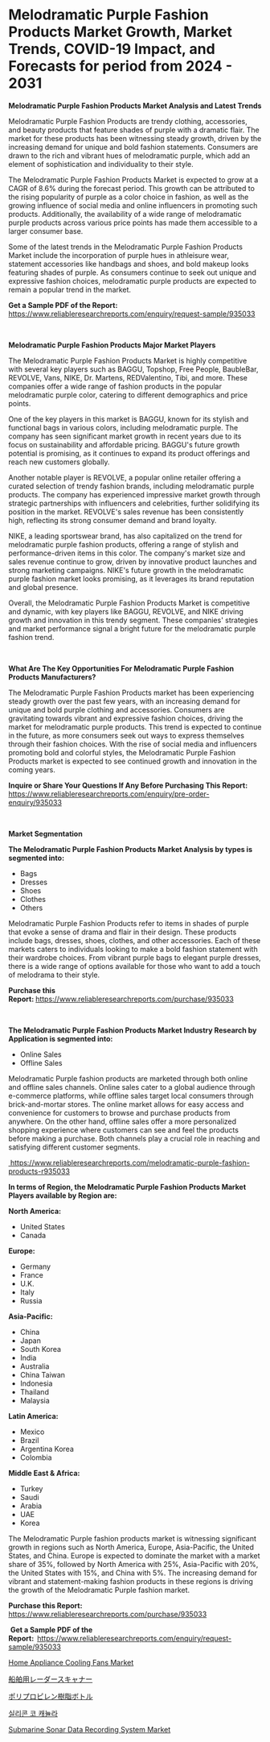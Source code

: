 <p><h1>Melodramatic Purple Fashion Products Market Growth, Market Trends, COVID-19 Impact, and Forecasts for period from 2024 - 2031</h1></p><p><strong>Melodramatic Purple Fashion Products Market Analysis and Latest Trends</strong></p>
<p><p>Melodramatic Purple Fashion Products are trendy clothing, accessories, and beauty products that feature shades of purple with a dramatic flair. The market for these products has been witnessing steady growth, driven by the increasing demand for unique and bold fashion statements. Consumers are drawn to the rich and vibrant hues of melodramatic purple, which add an element of sophistication and individuality to their style.</p><p>The Melodramatic Purple Fashion Products Market is expected to grow at a CAGR of 8.6% during the forecast period. This growth can be attributed to the rising popularity of purple as a color choice in fashion, as well as the growing influence of social media and online influencers in promoting such products. Additionally, the availability of a wide range of melodramatic purple products across various price points has made them accessible to a larger consumer base.</p><p>Some of the latest trends in the Melodramatic Purple Fashion Products Market include the incorporation of purple hues in athleisure wear, statement accessories like handbags and shoes, and bold makeup looks featuring shades of purple. As consumers continue to seek out unique and expressive fashion choices, melodramatic purple products are expected to remain a popular trend in the market.</p></p>
<p><strong>Get a Sample PDF of the Report:&nbsp;</strong> <a href="https://www.reliableresearchreports.com/enquiry/request-sample/935033">https://www.reliableresearchreports.com/enquiry/request-sample/935033</a></p>
<p>&nbsp;</p>
<p><strong>Melodramatic Purple Fashion Products Major Market Players</strong></p>
<p><p>The Melodramatic Purple Fashion Products Market is highly competitive with several key players such as BAGGU, Topshop, Free People, BaubleBar, REVOLVE, Vans, NIKE, Dr. Martens, REDValentino, Tibi, and more. These companies offer a wide range of fashion products in the popular melodramatic purple color, catering to different demographics and price points.</p><p>One of the key players in this market is BAGGU, known for its stylish and functional bags in various colors, including melodramatic purple. The company has seen significant market growth in recent years due to its focus on sustainability and affordable pricing. BAGGU's future growth potential is promising, as it continues to expand its product offerings and reach new customers globally.</p><p>Another notable player is REVOLVE, a popular online retailer offering a curated selection of trendy fashion brands, including melodramatic purple products. The company has experienced impressive market growth through strategic partnerships with influencers and celebrities, further solidifying its position in the market. REVOLVE's sales revenue has been consistently high, reflecting its strong consumer demand and brand loyalty.</p><p>NIKE, a leading sportswear brand, has also capitalized on the trend for melodramatic purple fashion products, offering a range of stylish and performance-driven items in this color. The company's market size and sales revenue continue to grow, driven by innovative product launches and strong marketing campaigns. NIKE's future growth in the melodramatic purple fashion market looks promising, as it leverages its brand reputation and global presence.</p><p>Overall, the Melodramatic Purple Fashion Products Market is competitive and dynamic, with key players like BAGGU, REVOLVE, and NIKE driving growth and innovation in this trendy segment. These companies' strategies and market performance signal a bright future for the melodramatic purple fashion trend.</p></p>
<p>&nbsp;</p>
<p><strong>What Are The Key Opportunities For Melodramatic Purple Fashion Products Manufacturers?</strong></p>
<p><p>The Melodramatic Purple Fashion Products market has been experiencing steady growth over the past few years, with an increasing demand for unique and bold purple clothing and accessories. Consumers are gravitating towards vibrant and expressive fashion choices, driving the market for melodramatic purple products. This trend is expected to continue in the future, as more consumers seek out ways to express themselves through their fashion choices. With the rise of social media and influencers promoting bold and colorful styles, the Melodramatic Purple Fashion Products market is expected to see continued growth and innovation in the coming years.</p></p>
<p><strong>Inquire or Share Your Questions If Any Before Purchasing This Report:</strong> <a href="https://www.reliableresearchreports.com/enquiry/pre-order-enquiry/935033">https://www.reliableresearchreports.com/enquiry/pre-order-enquiry/935033</a></p>
<p>&nbsp;</p>
<p><strong>Market Segmentation</strong></p>
<p><strong>The Melodramatic Purple Fashion Products Market Analysis by types is segmented into:</strong></p>
<p><ul><li>Bags</li><li>Dresses</li><li>Shoes</li><li>Clothes</li><li>Others</li></ul></p>
<p><p>Melodramatic Purple Fashion Products refer to items in shades of purple that evoke a sense of drama and flair in their design. These products include bags, dresses, shoes, clothes, and other accessories. Each of these markets caters to individuals looking to make a bold fashion statement with their wardrobe choices. From vibrant purple bags to elegant purple dresses, there is a wide range of options available for those who want to add a touch of melodrama to their style.</p></p>
<p><strong>Purchase this Report:&nbsp;</strong><a href="https://www.reliableresearchreports.com/purchase/935033">https://www.reliableresearchreports.com/purchase/935033</a></p>
<p>&nbsp;</p>
<p><strong>The Melodramatic Purple Fashion Products Market Industry Research by Application is segmented into:</strong></p>
<p><ul><li>Online Sales</li><li>Offline Sales</li></ul></p>
<p><p>Melodramatic Purple fashion products are marketed through both online and offline sales channels. Online sales cater to a global audience through e-commerce platforms, while offline sales target local consumers through brick-and-mortar stores. The online market allows for easy access and convenience for customers to browse and purchase products from anywhere. On the other hand, offline sales offer a more personalized shopping experience where customers can see and feel the products before making a purchase. Both channels play a crucial role in reaching and satisfying different customer segments.</p></p>
<p><a href="https://www.reliableresearchreports.com/melodramatic-purple-fashion-products-r935033">&nbsp;https://www.reliableresearchreports.com/melodramatic-purple-fashion-products-r935033</a></p>
<p><strong>In terms of Region, the Melodramatic Purple Fashion Products Market Players available by Region are:</strong></p>
<p>
    <p> <strong> North America: </strong>
        <ul>
            <li>United States</li>
            <li>Canada</li>
        </ul>
        </p> 
    <p> <strong> Europe: </strong>
        <ul>
            <li>Germany</li>
            <li>France</li>
            <li>U.K.</li>
            <li>Italy</li>
            <li>Russia</li>
        </ul>
        </p> 
    <p> <strong> Asia-Pacific: </strong>
        <ul>
            <li>China</li>
            <li>Japan</li>
            <li>South Korea</li>
            <li>India</li>
            <li>Australia</li>
            <li>China Taiwan</li>
            <li>Indonesia</li>
            <li>Thailand</li>
            <li>Malaysia</li>
        </ul>
        </p> 
    <p> <strong> Latin America: </strong>
        <ul>
            <li>Mexico</li>
            <li>Brazil</li>
            <li>Argentina Korea</li>
            <li>Colombia</li>
        </ul>
        </p> 
    <p> <strong> Middle East & Africa: </strong>
        <ul>
            <li>Turkey</li>
            <li>Saudi</li>
            <li>Arabia</li>
            <li>UAE</li>
            <li>Korea</li>
        </ul>
    </p>
    </p>
<p><p>The Melodramatic Purple fashion products market is witnessing significant growth in regions such as North America, Europe, Asia-Pacific, the United States, and China. Europe is expected to dominate the market with a market share of 35%, followed by North America with 25%, Asia-Pacific with 20%, the United States with 15%, and China with 5%. The increasing demand for vibrant and statement-making fashion products in these regions is driving the growth of the Melodramatic Purple fashion market.</p></p>
<p><strong>Purchase this Report: </strong><a href="https://www.reliableresearchreports.com/purchase/935033">https://www.reliableresearchreports.com/purchase/935033</a></p>
<p>&nbsp;<strong>Get a Sample PDF of the Report:&nbsp;&nbsp;</strong><a href="https://www.reliableresearchreports.com/enquiry/request-sample/935033">https://www.reliableresearchreports.com/enquiry/request-sample/935033</a></p>
<p><strong></strong></p>
<p><p><a href="https://www.linkedin.com/pulse/decoding-home-appliance-cooling-fans-market-metrics-share-trends-kk68f">Home Appliance Cooling Fans Market</a></p><p><a href="https://github.com/oqxogxyvqe90775/Market-Research-Report-List-2/blob/main/860636956313.md">船舶用レーダースキャナー</a></p><p><a href="https://medium.com/@eugenethompson65/pp%E3%83%9C%E3%83%88%E3%83%AB%E5%B8%82%E5%A0%B4%E8%A6%8F%E6%A8%A1-%E5%B8%82%E5%A0%B4%E5%B1%95%E6%9C%9B%E3%81%8A%E3%82%88%E3%81%B3%E5%B8%82%E5%A0%B4%E4%BA%88%E6%B8%AC-2024%E5%B9%B4%E3%81%8B%E3%82%892031%E5%B9%B4-4e13c85d0152">ポリプロピレン樹脂ボトル</a></p><p><a href="https://medium.com/@lilmama456456/%EA%B7%9C%EC%82%B0-%EB%82%98%EC%82%AC-%EC%BA%90%EB%89%B4%EB%9F%AC-%EC%8B%9C%EC%9E%A5-%EC%9C%A0%ED%98%95-%EC%9D%91%EC%9A%A9-%EB%B0%8F-%EC%A7%80%EB%A6%AC%EB%B3%84%EB%A1%9C-%EC%A2%85%ED%95%A9-%ED%8F%89%EA%B0%80-7ef2b3dd2d98">실리콘 코 캐뉼라</a></p><p><a href="https://github.com/RoccoManning/Market-Research-Report-List-4/blob/main/submarine-sonar-data-recording-system-market.md">Submarine Sonar Data Recording System Market</a></p></p>